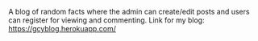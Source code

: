 A blog of random facts where the admin can create/edit posts and users can register for viewing and commenting.
Link for my blog: https://gcyblog.herokuapp.com/
